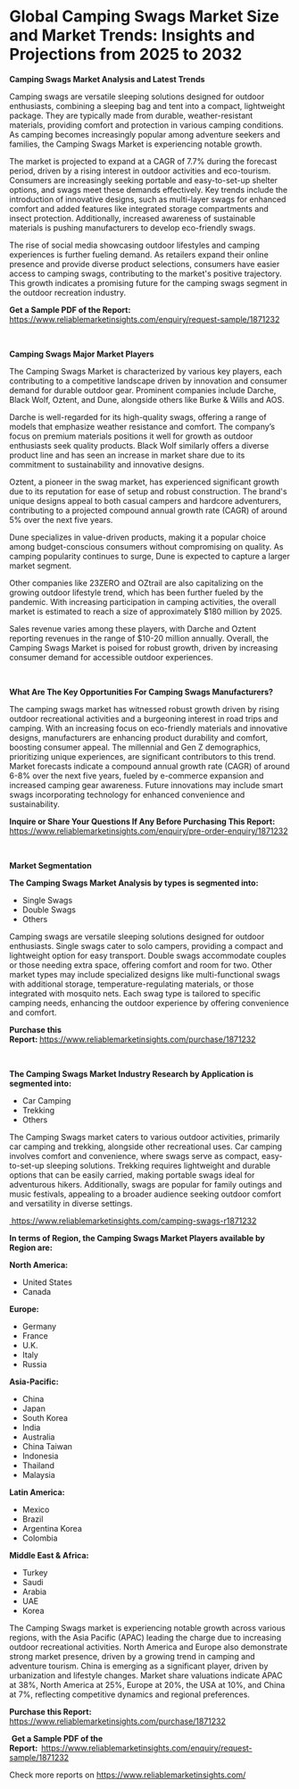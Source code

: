 <p><h1>Global Camping Swags Market Size and Market Trends: Insights and Projections from 2025 to 2032</h1></p><p><strong>Camping Swags Market Analysis and Latest Trends</strong></p>
<p><p>Camping swags are versatile sleeping solutions designed for outdoor enthusiasts, combining a sleeping bag and tent into a compact, lightweight package. They are typically made from durable, weather-resistant materials, providing comfort and protection in various camping conditions. As camping becomes increasingly popular among adventure seekers and families, the Camping Swags Market is experiencing notable growth.</p><p>The market is projected to expand at a CAGR of 7.7% during the forecast period, driven by a rising interest in outdoor activities and eco-tourism. Consumers are increasingly seeking portable and easy-to-set-up shelter options, and swags meet these demands effectively. Key trends include the introduction of innovative designs, such as multi-layer swags for enhanced comfort and added features like integrated storage compartments and insect protection. Additionally, increased awareness of sustainable materials is pushing manufacturers to develop eco-friendly swags.</p><p>The rise of social media showcasing outdoor lifestyles and camping experiences is further fueling demand. As retailers expand their online presence and provide diverse product selections, consumers have easier access to camping swags, contributing to the market's positive trajectory. This growth indicates a promising future for the camping swags segment in the outdoor recreation industry.</p></p>
<p><strong>Get a Sample PDF of the Report:&nbsp;</strong> <a href="https://www.reliablemarketinsights.com/enquiry/request-sample/1871232?utm_campaign=1938&utm_medium=2&utm_source=Github&utm_content=ia&utm_term=09022025&utm_id=camping-swags">https://www.reliablemarketinsights.com/enquiry/request-sample/1871232</a></p>
<p>&nbsp;</p>
<p><strong>Camping Swags Major Market Players</strong></p>
<p><p>The Camping Swags Market is characterized by various key players, each contributing to a competitive landscape driven by innovation and consumer demand for durable outdoor gear. Prominent companies include Darche, Black Wolf, Oztent, and Dune, alongside others like Burke & Wills and AOS. </p><p>Darche is well-regarded for its high-quality swags, offering a range of models that emphasize weather resistance and comfort. The company’s focus on premium materials positions it well for growth as outdoor enthusiasts seek quality products. Black Wolf similarly offers a diverse product line and has seen an increase in market share due to its commitment to sustainability and innovative designs.</p><p>Oztent, a pioneer in the swag market, has experienced significant growth due to its reputation for ease of setup and robust construction. The brand's unique designs appeal to both casual campers and hardcore adventurers, contributing to a projected compound annual growth rate (CAGR) of around 5% over the next five years.</p><p>Dune specializes in value-driven products, making it a popular choice among budget-conscious consumers without compromising on quality. As camping popularity continues to surge, Dune is expected to capture a larger market segment.</p><p>Other companies like 23ZERO and OZtrail are also capitalizing on the growing outdoor lifestyle trend, which has been further fueled by the pandemic. With increasing participation in camping activities, the overall market is estimated to reach a size of approximately $180 million by 2025.</p><p>Sales revenue varies among these players, with Darche and Oztent reporting revenues in the range of $10-20 million annually. Overall, the Camping Swags Market is poised for robust growth, driven by increasing consumer demand for accessible outdoor experiences.</p></p>
<p>&nbsp;</p>
<p><strong>What Are The Key Opportunities For Camping Swags Manufacturers?</strong></p>
<p><p>The camping swags market has witnessed robust growth driven by rising outdoor recreational activities and a burgeoning interest in road trips and camping. With an increasing focus on eco-friendly materials and innovative designs, manufacturers are enhancing product durability and comfort, boosting consumer appeal. The millennial and Gen Z demographics, prioritizing unique experiences, are significant contributors to this trend. Market forecasts indicate a compound annual growth rate (CAGR) of around 6-8% over the next five years, fueled by e-commerce expansion and increased camping gear awareness. Future innovations may include smart swags incorporating technology for enhanced convenience and sustainability.</p></p>
<p><strong>Inquire or Share Your Questions If Any Before Purchasing This Report:</strong> <a href="https://www.reliablemarketinsights.com/enquiry/pre-order-enquiry/1871232?utm_campaign=1938&utm_medium=2&utm_source=Github&utm_content=ia&utm_term=09022025&utm_id=camping-swags">https://www.reliablemarketinsights.com/enquiry/pre-order-enquiry/1871232</a></p>
<p>&nbsp;</p>
<p><strong>Market Segmentation</strong></p>
<p><strong>The Camping Swags Market Analysis by types is segmented into:</strong></p>
<p><ul><li>Single Swags</li><li>Double Swags</li><li>Others</li></ul></p>
<p><p>Camping swags are versatile sleeping solutions designed for outdoor enthusiasts. Single swags cater to solo campers, providing a compact and lightweight option for easy transport. Double swags accommodate couples or those needing extra space, offering comfort and room for two. Other market types may include specialized designs like multi-functional swags with additional storage, temperature-regulating materials, or those integrated with mosquito nets. Each swag type is tailored to specific camping needs, enhancing the outdoor experience by offering convenience and comfort.</p></p>
<p><strong>Purchase this Report:&nbsp;</strong><a href="https://www.reliablemarketinsights.com/purchase/1871232?utm_campaign=1938&utm_medium=2&utm_source=Github&utm_content=ia&utm_term=09022025&utm_id=camping-swags">https://www.reliablemarketinsights.com/purchase/1871232</a></p>
<p>&nbsp;</p>
<p><strong>The Camping Swags Market Industry Research by Application is segmented into:</strong></p>
<p><ul><li>Car Camping</li><li>Trekking</li><li>Others</li></ul></p>
<p><p>The Camping Swags market caters to various outdoor activities, primarily car camping and trekking, alongside other recreational uses. Car camping involves comfort and convenience, where swags serve as compact, easy-to-set-up sleeping solutions. Trekking requires lightweight and durable options that can be easily carried, making portable swags ideal for adventurous hikers. Additionally, swags are popular for family outings and music festivals, appealing to a broader audience seeking outdoor comfort and versatility in diverse settings.</p></p>
<p><a href="https://www.reliablemarketinsights.com/camping-swags-r1871232?utm_campaign=1938&utm_medium=2&utm_source=Github&utm_content=ia&utm_term=09022025&utm_id=camping-swags">&nbsp;https://www.reliablemarketinsights.com/camping-swags-r1871232</a></p>
<p><strong>In terms of Region, the Camping Swags Market Players available by Region are:</strong></p>
<p>
    <p> <strong> North America: </strong>
        <ul>
            <li>United States</li>
            <li>Canada</li>
        </ul>
        </p> 
    <p> <strong> Europe: </strong>
        <ul>
            <li>Germany</li>
            <li>France</li>
            <li>U.K.</li>
            <li>Italy</li>
            <li>Russia</li>
        </ul>
        </p> 
    <p> <strong> Asia-Pacific: </strong>
        <ul>
            <li>China</li>
            <li>Japan</li>
            <li>South Korea</li>
            <li>India</li>
            <li>Australia</li>
            <li>China Taiwan</li>
            <li>Indonesia</li>
            <li>Thailand</li>
            <li>Malaysia</li>
        </ul>
        </p> 
    <p> <strong> Latin America: </strong>
        <ul>
            <li>Mexico</li>
            <li>Brazil</li>
            <li>Argentina Korea</li>
            <li>Colombia</li>
        </ul>
        </p> 
    <p> <strong> Middle East & Africa: </strong>
        <ul>
            <li>Turkey</li>
            <li>Saudi</li>
            <li>Arabia</li>
            <li>UAE</li>
            <li>Korea</li>
        </ul>
    </p>
    </p>
<p><p>The Camping Swags market is experiencing notable growth across various regions, with the Asia Pacific (APAC) leading the charge due to increasing outdoor recreational activities. North America and Europe also demonstrate strong market presence, driven by a growing trend in camping and adventure tourism. China is emerging as a significant player, driven by urbanization and lifestyle changes. Market share valuations indicate APAC at 38%, North America at 25%, Europe at 20%, the USA at 10%, and China at 7%, reflecting competitive dynamics and regional preferences.</p></p>
<p><strong>Purchase this Report: </strong><a href="https://www.reliablemarketinsights.com/purchase/1871232?utm_campaign=1938&utm_medium=2&utm_source=Github&utm_content=ia&utm_term=09022025&utm_id=camping-swags">https://www.reliablemarketinsights.com/purchase/1871232</a></p>
<p>&nbsp;<strong>Get a Sample PDF of the Report:&nbsp;&nbsp;</strong><a href="https://www.reliablemarketinsights.com/enquiry/request-sample/1871232?utm_campaign=1938&utm_medium=2&utm_source=Github&utm_content=ia&utm_term=09022025&utm_id=camping-swags">https://www.reliablemarketinsights.com/enquiry/request-sample/1871232</a></p>
<p><strong></strong></p>
<p>Check more reports on <a href="https://www.reliablemarketinsights.com/?utm_campaign=1938&utm_medium=2&utm_source=Github&utm_content=ia&utm_term=09022025&utm_id=camping-swags">https://www.reliablemarketinsights.com/</a></p>